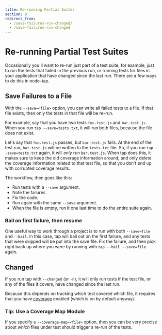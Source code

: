 ```yaml
---
title: Re-running Partial Suites
section: 9
redirect_from:
  - /save-failures-run-changed/
  - /save-failures-run-changed
---
```


# Re-running Partial Test Suites

Occasionally you'll want to re-run just part of a test suite, for example, just
to run the tests that failed in the previous run, or running tests for files in
your application that have changed since the last run.  There are a few ways to
do this in node-tap.

## Save Failures to a File

With the `--save=<file>` option, you can write all failed tests to a file.  If
that file exists, then only the tests in that file will be re-run.

For example, say that you have two tests `foo.test.js` and `bar.test.js`.  When
you run `tap --save=tests.txt`, it will run both files, because the file does
not exist.

Let's say that `foo.test.js` passes, but `bar.test.js` fails.  At the end of
the test run, `bar.test.js` will be written to the `tests.txt` file.  So, if
you run `tap --save=tests.txt` again, it will _only_ run `bar.test.js`.  When
tap does this, it makes sure to keep the old coverage information around, and
only delete the coverage information related to that test file, so that you
don't end up with corrupted coverage results.

The workflow, then goes like this:

- Run tests with a `--save` argument.
- Note the failures.
- Fix the code.
- Run again with the same `--save` argument.
- When the file is empty, run it one last time to do the entire suite again.

### Bail on first failure, then resume

One useful way to work through a project is to run with both `--save=file`
and `--bail`.  In this case, tap will bail out on the first failure, and
any tests that were skipped will be put into the save file.  Fix the
failure, and then pick right back up where you were by running with `tap
--bail --save=file` again.

## Changed

If you run tap with `--changed` (or `-n`), it will only run tests if the
test file, or any of the files it covers, have changed since the last run.

Because this depends on tracking which test covered which file, it requires
that you have [coverage](/docs/coverage/) enabled (which is on by default
anyway).

### Tip: Use a Coverage Map Module

If you specify a [`--coverage-map=<file>`](/docs/coverage/coverage-map/)
option, then you can be very precise about _which_ files under test should
trigger a re-run of the tests.
